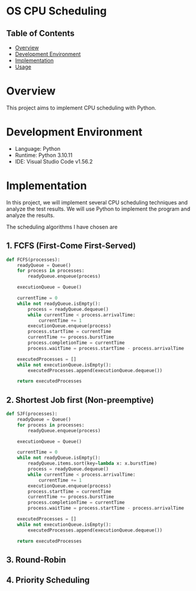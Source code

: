 # OS CPU Scheduling

## Table of Contents

- [Overview](#overview)
- [Development Environment](#development-environment)
- [Implementation](#implementation)
- [Usage](#usage)

# Overview

This project aims to implement CPU scheduling with Python.

# Development Environment

- Language: Python 
- Runtime: Python 3.10.11
- IDE: Visual Studio Code v1.56.2

# Implementation

In this project, we will implement several CPU scheduling techniques and analyze the test results. We will use Python to implement the program and analyze the results.

The scheduling algorithms I have chosen are


## 1. FCFS (First-Come First-Served)
```python
def FCFS(processes):
    readyQueue = Queue()
    for process in processes:
        readyQueue.enqueue(process)

    executionQueue = Queue()

    currentTime = 0
    while not readyQueue.isEmpty():
        process = readyQueue.dequeue()
        while currentTime < process.arrivalTime:
            currentTime += 1
        executionQueue.enqueue(process)
        process.startTime = currentTime
        currentTime += process.burstTime
        process.completionTime = currentTime
        process.waitTime = process.startTime - process.arrivalTime

    executedProcesses = []
    while not executionQueue.isEmpty():
        executedProcesses.append(executionQueue.dequeue())

    return executedProcesses
``` 
## 2. Shortest Job first (Non-preemptive)

```python
def SJF(processes):
    readyQueue = Queue()
    for process in processes:
        readyQueue.enqueue(process)

    executionQueue = Queue()

    currentTime = 0
    while not readyQueue.isEmpty():
        readyQueue.items.sort(key=lambda x: x.burstTime)
        process = readyQueue.dequeue()
        while currentTime < process.arrivalTime:
            currentTime += 1
        executionQueue.enqueue(process)
        process.startTime = currentTime
        currentTime += process.burstTime
        process.completionTime = currentTime
        process.waitTime = process.startTime - process.arrivalTime

    executedProcesses = []
    while not executionQueue.isEmpty():
        executedProcesses.append(executionQueue.dequeue())

    return executedProcesses

```

## 3. Round-Robin
## 4. Priority Scheduling